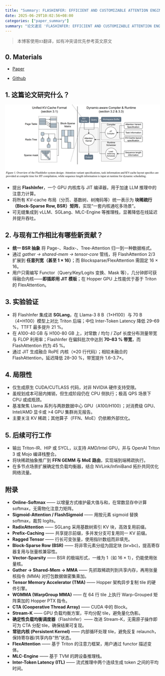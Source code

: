 ```yaml
---
title: "Summary: FLASHINFER: EFFICIENT AND CUSTOMIZABLE ATTENTION ENGINE FOR LLM INFERENCE SERVING"
date: 2025-06-29T10:02:56+08:00
categories: ["paper_summary"]
summary: "论文速览 'FLASHINFER: EFFICIENT AND CUSTOMIZABLE ATTENTION ENGINE FOR LLM INFERENCE SERVING'"
---
```


> 本博客使用`O3`翻译，如有冲突请优先参考英文原文

## 0. Materials

- [Paper](https://arxiv.org/pdf/2501.01005)

- [Github](https://github.com/flashinfer-ai/flashinfer)

## 1. 这篇论文研究什么？

![image](architecture.png)

- 提出 **FlashInfer**，一个 GPU 内核库与 JIT 编译器，用于加速 LLM 推理中的注意力计算。
- 将所有 KV-cache 布局（分页、基数树、树掩码等）统一表示为 **块稀疏行（Block-Sparse Row, BSR）矩阵**，实现“一套内核通吃多场景”。
- 可无缝集成到 vLLM、SGLang、MLC-Engine 等推理栈，显著降低在线延迟并提升吞吐。

## 2. 与现有工作相比有哪些新贡献？

- **统一 BSR 抽象** 将 Page-、Radix-、Tree-Attention 归一到一种数据格式。
- 通过 *gather → shared-mem → tensor-core* 管线，将 FlashAttention 2/3 扩展到 **任意列宽（甚至 1 × 16）**；而 Blocksparse/FlexAttention 需固定 16 × 16。
- 用户只需编写 Functor（Query/Key/Logits 变换、Mask 等），几分钟即可获得融合内核——**即插即用 JIT 模板**；在 Hopper GPU 上性能优于基于 Triton 的 FlexAttention。

## 3. 实验验证

- 将 FlashInfer 集成进 **SGLang**，在 Llama-3 8 B（1×H100）与 70 B（4×H100）模型上对比 Triton 后端；中位 Inter-Token Latency 降低 29–69 %，TTFT 最多提升 21 %。
- 在 A100-40 GB 与 H100-80 GB 上，对常数 / 均匀 / Zipf 长度分布测量带宽与 FLOP 利用率；FlashInfer 在偏斜批次中达到 **70–83 % 带宽**，而 FlashAttention 约为 45 %。
- 通过 JIT 生成融合 RoPE 内核（≈20 行代码）；相较未融合的 FlashAttention，延迟降低 28–30 %，带宽提升 1.6–3.7×。

## 4. 局限性

- 仅生成原生 CUDA/CUTLASS 代码，对非 NVIDIA 硬件支持受限。
- 虽规划成本可层内摊销，但生成阶段仍在 CPU 侧执行；极高 QPS 场景下 CPU 或成瓶颈。
- 基准聚焦 Llama 系列与两款数据中心 GPU（A100/H100）；对消费级 GPU、Intel/AMD 显卡或 >4 GPU 集群尚无报告。
- 主要关注 KV 稀疏；其他算子（FFN、MoE）仍依赖外部优化。

## 5. 后续可行工作

- 输出 Triton-IR、HIP 或 SYCL，以支持 AMD/Intel GPU，并与 OpenAI Triton 3 或 Mojo 编译栈整合。
- 将块稀疏抽象推广到 **FFN GEMM 与 MoE 路由**，实现端到端稀疏执行。
- 在多节点场景扩展确定性负载均衡器，结合 NVLink/InfiniBand 拓扑共同优化网络流量。

## 附录

- **Online-Softmax** —— 以增量方式维护最大值与和，在常数显存中计算 softmax，无需物化注意力矩阵。
- **Sigmoid-Attention / FlashSigmoid** —— 用按元素 sigmoid 替换 softmax，裁剪 logits。
- **RadixAttention** —— SGLang 采用基数树索引 KV 块，高效复用前缀。
- **Prefix-Caching** —— 共享提示前缀，多并发分支可复用同一 KV 前缀。
- **Ragged Tensor** —— 行长可变张量，使用指针数组而非填充。
- **Block-Sparse Row (BSR)** —— 将非零元素分组为固定块 (br×bc)，提高寄存器复用与张量核兼容性。
- **Vector-Sparsity** —— BSR 的极端形式，一维为 1（如 16 × 1），仍能使用张量核。
- **Gather → Shared-Mem → MMA** —— 先抓取稀疏列到共享内存，再用张量核指令 (MMA) 对打包数据做密集乘加。
- **Tensor Memory Accelerator (TMA)** —— Hopper 架构异步复制 tile 的硬件引擎。
- **WGMMA (WarpGroup MMA)** —— 在 64 行 tile 上执行 Warp-Grouped 矩阵乘加的 Hopper PTX 指令。
- **CTA (Cooperative Thread Array)** —— CUDA 中的 Block。
- **Stream-K** —— GPU 负载均衡方案，平均分配 tile，避免量化伪影。
- **确定性负载均衡调度器**（FlashInfer）—— 改进 Stream-K，无需原子操作即可为 CTA 分配 tile，确保结果可复现。
- **常驻内核 (Persistent Kernel)** —— 内部循环处理 tile，避免反复 relaunch，保持寄存器/共享内存“热”状态。
- **FlexAttention** —— 基于 Triton 的注意力框架，用户通过 functor 描述变体。
- **MLC-Engine** —— 基于 TVM 的跨设备推理栈。
- **Inter-Token Latency (ITL)** —— 流式推理中两个连续生成 token 之间的平均时间。
